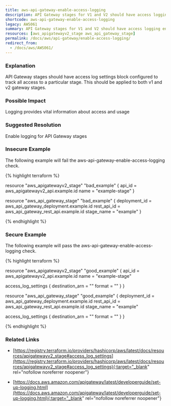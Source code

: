 ```yaml
---
title: aws-api-gateway-enable-access-logging
description: API Gateway stages for V1 and V2 should have access logging enabled
shortcode: aws-api-gateway-enable-access-logging
legacy: AWS061
summary: API Gateway stages for V1 and V2 should have access logging enabled 
resources: [aws_apigatewayv2_stage aws_api_gateway_stage] 
permalink: /docs/aws/api-gateway/enable-access-logging/
redirect_from: 
  - /docs/aws/AWS061/
---
```


### Explanation


API Gateway stages should have access log settings block configured to track all access to a particular stage. This should be applied to both v1 and v2 gateway stages.


### Possible Impact
Logging provides vital information about access and usage

### Suggested Resolution
Enable logging for API Gateway stages


### Insecure Example

The following example will fail the aws-api-gateway-enable-access-logging check.

{% highlight terraform %}

resource "aws_apigatewayv2_stage" "bad_example" {
  api_id = aws_apigatewayv2_api.example.id
  name   = "example-stage"
}

resource "aws_api_gateway_stage" "bad_example" {
  deployment_id = aws_api_gateway_deployment.example.id
  rest_api_id   = aws_api_gateway_rest_api.example.id
  stage_name    = "example"
}

{% endhighlight %}



### Secure Example

The following example will pass the aws-api-gateway-enable-access-logging check.

{% highlight terraform %}

resource "aws_apigatewayv2_stage" "good_example" {
  api_id = aws_apigatewayv2_api.example.id
  name   = "example-stage"

  access_log_settings {
    destination_arn = ""
    format          = ""
  }
}

resource "aws_api_gateway_stage" "good_example" {
  deployment_id = aws_api_gateway_deployment.example.id
  rest_api_id   = aws_api_gateway_rest_api.example.id
  stage_name    = "example"

  access_log_settings {
    destination_arn = ""
    format          = ""
  }
}

{% endhighlight %}



### Related Links


- [https://registry.terraform.io/providers/hashicorp/aws/latest/docs/resources/apigatewayv2_stage#access_log_settings](https://registry.terraform.io/providers/hashicorp/aws/latest/docs/resources/apigatewayv2_stage#access_log_settings){:target="_blank" rel="nofollow noreferrer noopener"}

- [https://docs.aws.amazon.com/apigateway/latest/developerguide/set-up-logging.html](https://docs.aws.amazon.com/apigateway/latest/developerguide/set-up-logging.html){:target="_blank" rel="nofollow noreferrer noopener"}


